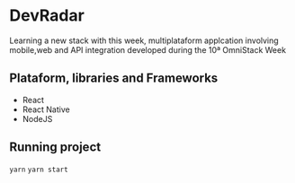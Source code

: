 # DevRadar

Learning a new stack with this week, multiplataform applcation involving mobile,web and API integration developed during the 10ª OmniStack Week

## Plataform, libraries and Frameworks
 
- React
- React Native
- NodeJS

## Running project

`yarn`
`yarn start`
